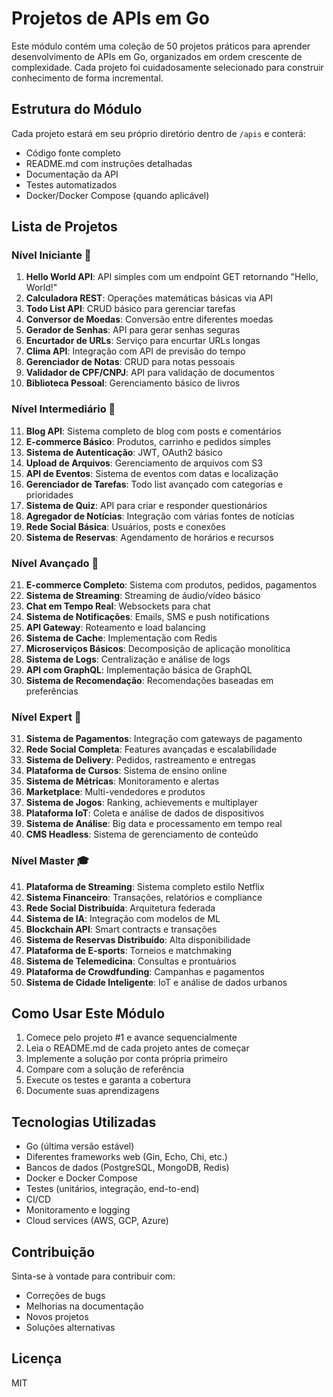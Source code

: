 # Projetos de APIs em Go

Este módulo contém uma coleção de 50 projetos práticos para aprender desenvolvimento de APIs em Go, organizados em ordem crescente de complexidade. Cada projeto foi cuidadosamente selecionado para construir conhecimento de forma incremental.

## Estrutura do Módulo

Cada projeto estará em seu próprio diretório dentro de `/apis` e conterá:
- Código fonte completo
- README.md com instruções detalhadas
- Documentação da API
- Testes automatizados
- Docker/Docker Compose (quando aplicável)

## Lista de Projetos

### Nível Iniciante 🌱
1. **Hello World API**: API simples com um endpoint GET retornando "Hello, World!"
2. **Calculadora REST**: Operações matemáticas básicas via API
3. **Todo List API**: CRUD básico para gerenciar tarefas
4. **Conversor de Moedas**: Conversão entre diferentes moedas
5. **Gerador de Senhas**: API para gerar senhas seguras
6. **Encurtador de URLs**: Serviço para encurtar URLs longas
7. **Clima API**: Integração com API de previsão do tempo
8. **Gerenciador de Notas**: CRUD para notas pessoais
9. **Validador de CPF/CNPJ**: API para validação de documentos
10. **Biblioteca Pessoal**: Gerenciamento básico de livros

### Nível Intermediário 🌿
11. **Blog API**: Sistema completo de blog com posts e comentários
12. **E-commerce Básico**: Produtos, carrinho e pedidos simples
13. **Sistema de Autenticação**: JWT, OAuth2 básico
14. **Upload de Arquivos**: Gerenciamento de arquivos com S3
15. **API de Eventos**: Sistema de eventos com datas e localização
16. **Gerenciador de Tarefas**: Todo list avançado com categorias e prioridades
17. **Sistema de Quiz**: API para criar e responder questionários
18. **Agregador de Notícias**: Integração com várias fontes de notícias
19. **Rede Social Básica**: Usuários, posts e conexões
20. **Sistema de Reservas**: Agendamento de horários e recursos

### Nível Avançado 🌳
21. **E-commerce Completo**: Sistema com produtos, pedidos, pagamentos
22. **Sistema de Streaming**: Streaming de áudio/vídeo básico
23. **Chat em Tempo Real**: Websockets para chat
24. **Sistema de Notificações**: Emails, SMS e push notifications
25. **API Gateway**: Roteamento e load balancing
26. **Sistema de Cache**: Implementação com Redis
27. **Microserviços Básicos**: Decomposição de aplicação monolítica
28. **Sistema de Logs**: Centralização e análise de logs
29. **API com GraphQL**: Implementação básica de GraphQL
30. **Sistema de Recomendação**: Recomendações baseadas em preferências

### Nível Expert 🌲
31. **Sistema de Pagamentos**: Integração com gateways de pagamento
32. **Rede Social Completa**: Features avançadas e escalabilidade
33. **Sistema de Delivery**: Pedidos, rastreamento e entregas
34. **Plataforma de Cursos**: Sistema de ensino online
35. **Sistema de Métricas**: Monitoramento e alertas
36. **Marketplace**: Multi-vendedores e produtos
37. **Sistema de Jogos**: Ranking, achievements e multiplayer
38. **Plataforma IoT**: Coleta e análise de dados de dispositivos
39. **Sistema de Análise**: Big data e processamento em tempo real
40. **CMS Headless**: Sistema de gerenciamento de conteúdo

### Nível Master 🎓
41. **Plataforma de Streaming**: Sistema completo estilo Netflix
42. **Sistema Financeiro**: Transações, relatórios e compliance
43. **Rede Social Distribuída**: Arquitetura federada
44. **Sistema de IA**: Integração com modelos de ML
45. **Blockchain API**: Smart contracts e transações
46. **Sistema de Reservas Distribuído**: Alta disponibilidade
47. **Plataforma de E-sports**: Torneios e matchmaking
48. **Sistema de Telemedicina**: Consultas e prontuários
49. **Plataforma de Crowdfunding**: Campanhas e pagamentos
50. **Sistema de Cidade Inteligente**: IoT e análise de dados urbanos

## Como Usar Este Módulo

1. Comece pelo projeto #1 e avance sequencialmente
2. Leia o README.md de cada projeto antes de começar
3. Implemente a solução por conta própria primeiro
4. Compare com a solução de referência
5. Execute os testes e garanta a cobertura
6. Documente suas aprendizagens

## Tecnologias Utilizadas

- Go (última versão estável)
- Diferentes frameworks web (Gin, Echo, Chi, etc.)
- Bancos de dados (PostgreSQL, MongoDB, Redis)
- Docker e Docker Compose
- Testes (unitários, integração, end-to-end)
- CI/CD
- Monitoramento e logging
- Cloud services (AWS, GCP, Azure)

## Contribuição

Sinta-se à vontade para contribuir com:
- Correções de bugs
- Melhorias na documentação
- Novos projetos
- Soluções alternativas

## Licença

MIT 